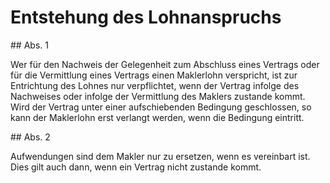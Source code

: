 # Entstehung des Lohnanspruchs



\#\# Abs. 1

 Wer für den Nachweis der Gelegenheit zum Abschluss eines Vertrags oder für die Vermittlung eines Vertrags einen Maklerlohn verspricht, ist zur Entrichtung des Lohnes nur verpflichtet, wenn der Vertrag infolge des Nachweises oder infolge der Vermittlung des Maklers zustande kommt. Wird der Vertrag unter einer aufschiebenden Bedingung geschlossen, so kann der Maklerlohn erst verlangt werden, wenn die Bedingung eintritt.

\#\# Abs. 2

 Aufwendungen sind dem Makler nur zu ersetzen, wenn es vereinbart ist. Dies gilt auch dann, wenn ein Vertrag nicht zustande kommt. 

